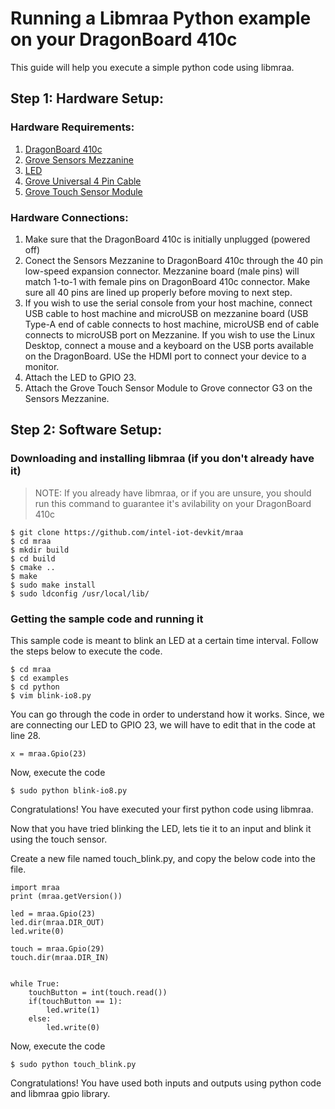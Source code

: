 # Running a Libmraa Python example on your DragonBoard 410c

This guide will help you execute a simple python code using libmraa. 

## Step 1: Hardware Setup:

### Hardware Requirements:

1. [DragonBoard 410c](https://www.96boards.org/product/dragonboard410c)
2. [Grove Sensors Mezzanine](http://www.96boards.org/product/sensors-mezzanine/)
3. [LED](https://www.seeedstudio.com/Grove-LED-p-767.html)
4. [Grove Universal 4 Pin Cable](https://www.seeedstudio.com/Grove---Universal-4-Pin-20cm-Unbuckled-Cable-%285-PCs-Pack%29-p-749.html)
5. [Grove Touch Sensor Module](https://www.seeedstudio.com/Grove-Touch-Sensor-p-747.html)

### Hardware Connections:

1. Make sure that the DragonBoard 410c is initially unplugged (powered off)
2. Conect the Sensors Mezzanine  to DragonBoard 410c through the 40 pin low-speed expansion connector. Mezzanine board (male pins) will match 1-to-1 with female pins on DragonBoard 410c connector. Make sure all 40 pins are lined up properly before moving to next step.
3. If you wish to use the serial console from your host machine, connect USB cable to host machine and microUSB on mezzanine board (USB Type-A end of cable connects to host machine, microUSB end of cable connects to microUSB port on Mezzanine.
If you wish to use the Linux Desktop, connect a mouse and a keyboard on the USB ports available on the DragonBoard. USe the HDMI port to connect your device to a monitor. 
4. Attach the LED to GPIO 23.
5. Attach the Grove Touch Sensor Module to Grove connector G3 on the Sensors Mezzanine.

## Step 2: Software Setup:

### Downloading and installing libmraa (if you don't already have it)

> NOTE: If you already have libmraa, or if you are unsure, you should run this command to guarantee it's avilability on your DragonBoard 410c

```
$ git clone https://github.com/intel-iot-devkit/mraa
$ cd mraa
$ mkdir build
$ cd build
$ cmake ..
$ make
$ sudo make install
$ sudo ldconfig /usr/local/lib/
```
### Getting the sample code and running it
This sample code is meant to blink an LED at a certain time interval. Follow the steps below to execute the code.

```
$ cd mraa
$ cd examples
$ cd python
$ vim blink-io8.py
```
You can go through the code in order to understand how it works. Since, we are connecting our LED to GPIO 23, we will have to edit that in the code at line 28.
```
x = mraa.Gpio(23)
```
Now, execute the code
```
$ sudo python blink-io8.py
```
Congratulations! You have executed your first python code using libmraa.

Now that you have tried blinking the LED, lets tie it to an input and blink it using the touch sensor.

Create a new file named touch_blink.py, and copy the below code into the file.

```
import mraa
print (mraa.getVersion())

led = mraa.Gpio(23)
led.dir(mraa.DIR_OUT)
led.write(0)

touch = mraa.Gpio(29)
touch.dir(mraa.DIR_IN)


while True:
	touchButton = int(touch.read())
	if(touchButton == 1):
		led.write(1)
	else:
		led.write(0)

```
Now, execute the code
```
$ sudo python touch_blink.py
```
Congratulations! You have used both inputs and outputs using python code and libmraa gpio library.


